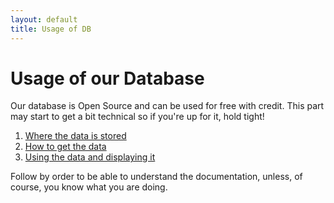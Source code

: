 ```yaml
---
layout: default
title: Usage of DB
---
```


# Usage of our Database

Our database is Open Source and can be used for free with credit.
This part may start to get a bit technical so if you're up for it, hold tight!

1. [Where the data is stored](/usage/finddata.html)
2. [How to get the data](/usage/getdata.html)
3. [Using the data and displaying it](/usage/displaydata.html)

Follow by order to be able to understand the documentation, unless, of course, you know what you are doing.
